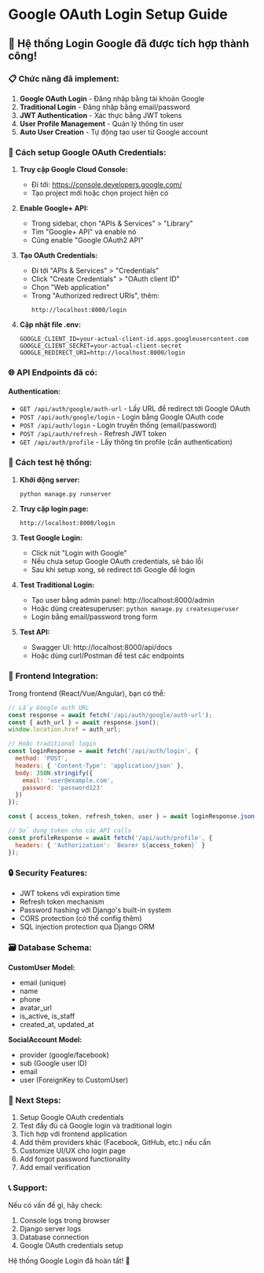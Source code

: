 # Google OAuth Login Setup Guide

## 🚀 Hệ thống Login Google đã được tích hợp thành công!

### 📋 Chức năng đã implement:

1. **Google OAuth Login** - Đăng nhập bằng tài khoản Google
2. **Traditional Login** - Đăng nhập bằng email/password
3. **JWT Authentication** - Xác thực bằng JWT tokens
4. **User Profile Management** - Quản lý thông tin user
5. **Auto User Creation** - Tự động tạo user từ Google account

### 🔧 Cách setup Google OAuth Credentials:

1. **Truy cập Google Cloud Console:**
   - Đi tới: https://console.developers.google.com/
   - Tạo project mới hoặc chọn project hiện có

2. **Enable Google+ API:**
   - Trong sidebar, chọn "APIs & Services" > "Library"
   - Tìm "Google+ API" và enable nó
   - Cũng enable "Google OAuth2 API"

3. **Tạo OAuth Credentials:**
   - Đi tới "APIs & Services" > "Credentials"
   - Click "Create Credentials" > "OAuth client ID"
   - Chọn "Web application"
   - Trong "Authorized redirect URIs", thêm:
     ```
     http://localhost:8000/login
     ```

4. **Cập nhật file .env:**
   ```env
   GOOGLE_CLIENT_ID=your-actual-client-id.apps.googleusercontent.com
   GOOGLE_CLIENT_SECRET=your-actual-client-secret
   GOOGLE_REDIRECT_URI=http://localhost:8000/login
   ```

### 🌐 API Endpoints đã có:

#### Authentication:
- `GET /api/auth/google/auth-url` - Lấy URL để redirect tới Google OAuth
- `POST /api/auth/google/login` - Login bằng Google OAuth code
- `POST /api/auth/login` - Login truyền thống (email/password)
- `POST /api/auth/refresh` - Refresh JWT token
- `GET /api/auth/profile` - Lấy thông tin profile (cần authentication)

### 🎯 Cách test hệ thống:

1. **Khởi động server:**
   ```bash
   python manage.py runserver
   ```

2. **Truy cập login page:**
   ```
   http://localhost:8000/login
   ```

3. **Test Google Login:**
   - Click nút "Login with Google"
   - Nếu chưa setup Google OAuth credentials, sẽ báo lỗi
   - Sau khi setup xong, sẽ redirect tới Google để login

4. **Test Traditional Login:**
   - Tạo user bằng admin panel: http://localhost:8000/admin
   - Hoặc dùng createsuperuser: `python manage.py createsuperuser`
   - Login bằng email/password trong form

5. **Test API:**
   - Swagger UI: http://localhost:8000/api/docs
   - Hoặc dùng curl/Postman để test các endpoints

### 📱 Frontend Integration:

Trong frontend (React/Vue/Angular), bạn có thể:

```javascript
// Lấy Google auth URL
const response = await fetch('/api/auth/google/auth-url');
const { auth_url } = await response.json();
window.location.href = auth_url;

// Hoặc traditional login
const loginResponse = await fetch('/api/auth/login', {
  method: 'POST',
  headers: { 'Content-Type': 'application/json' },
  body: JSON.stringify({
    email: 'user@example.com',
    password: 'password123'
  })
});

const { access_token, refresh_token, user } = await loginResponse.json();

// Sử dụng token cho các API calls
const profileResponse = await fetch('/api/auth/profile', {
  headers: { 'Authorization': `Bearer ${access_token}` }
});
```

### 🔒 Security Features:

- JWT tokens với expiration time
- Refresh token mechanism
- Password hashing với Django's built-in system
- CORS protection (có thể config thêm)
- SQL injection protection qua Django ORM

### 🗃️ Database Schema:

**CustomUser Model:**
- email (unique)
- name
- phone
- avatar_url
- is_active, is_staff
- created_at, updated_at

**SocialAccount Model:**
- provider (google/facebook)
- sub (Google user ID)
- email
- user (ForeignKey to CustomUser)

### 🚀 Next Steps:

1. Setup Google OAuth credentials
2. Test đầy đủ cả Google login và traditional login
3. Tích hợp với frontend application
4. Add thêm providers khác (Facebook, GitHub, etc.) nếu cần
5. Customize UI/UX cho login page
6. Add forgot password functionality
7. Add email verification

### 📞 Support:

Nếu có vấn đề gì, hãy check:
1. Console logs trong browser
2. Django server logs
3. Database connection
4. Google OAuth credentials setup

Hệ thống Google Login đã hoàn tất! 🎉
